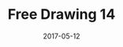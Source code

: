 ---
title: Free Drawing 14
date: '2017-05-12'
thumb_image: images/mar-2yo/free-drawing14.jpg
thumb_image_alt: Free Drawing 14
image: images/mar-2yo/free-drawing14.jpg
image_alt: Free Drawing 14
template: project
---	